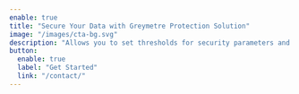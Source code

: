 ```yaml
---
enable: true
title: "Secure Your Data with Greymetre Protection Solution"
image: "/images/cta-bg.svg"
description: "Allows you to set thresholds for security parameters and receive real-time alerts when these thresholds are breached."
button:
  enable: true
  label: "Get Started"
  link: "/contact/"
---
```

